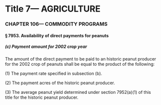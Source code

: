 
# Title 7— AGRICULTURE
### CHAPTER 106— COMMODITY PROGRAMS
#### § 7953. Availability of direct payments for peanuts
##### (c) Payment amount for 2002 crop year

The amount of the direct payment to be paid to an historic peanut producer for the 2002 crop of peanuts shall be equal to the product of the following:

(1) The payment rate specified in subsection (b).

(2) The payment acres of the historic peanut producer.

(3) The average peanut yield determined under section 7952(a)(1) of this title for the historic peanut producer.
